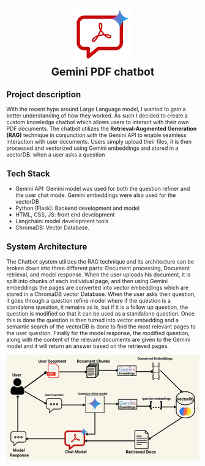 <h1><center><img src="./static/Gemini-CKCB-Logo.png" width="150" height="150" alt="Logo"></center>
<center>Gemini PDF chatbot</center></h1>

## Project description
With the recent hype around Large Language model, I wanted to gain a better understanding of how they worked. As such I decided to create a custom knowledge chatbot which allows users to interact with their own PDF documents. The chatbot utilizes the **Retrieval-Augmented Generation (RAG)** technique in conjunction with the Gemini API to enable seamless interaction with user documents. Users simply upload their files, it is then processed and vectorized using Gemini embeddings and stored in a vectorDB. when a user asks a question   

## Tech Stack
* Gemini API: Gemini model was used for both the question refiner and the user chat mode. Gemini embeddings were also used for the vectorDB
* Python (Flask): Backend development and model
* HTML, CSS, JS: front end development
* Langchain: model development tools
* ChromaDB: Vector Database.

## System Architecture
The Chatbot system utilizes the RAG technique and its architecture can be broken down into three different parts: Document processing, Document retrieval, and model response. When the user uploads his document, it is split into chunks of each individual page, and then using Gemini embeddings the pages are converted into vector embeddings which are stored in a ChromaDB vector Database. When the user asks their question, it goes through a question refine model where if the question is a standalone question, it remains as is, but if it is a follow up question, the question is modified so that it can be used as a standalone question. Once this is done the question is then turned into vector embedding and a semantic search of the vectorDB is done to find the most relevant pages to the user question. Finally for the model response, the modified question, along with the content of the relevant documents are given to the Gemini model and it will return an answer based on the retrieved pages. 

<center><img src="./static/System-Architecture.jpg"  alt="System Architecture"></center>
